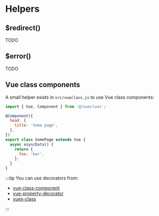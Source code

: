 # Helpers

## $redirect()

TODO

## $error()

TODO

## Vue class components

A small helper exists in `src/vueclass.js` to use Vue class components:

```js
import { Vue, Component } from '@/vueclass';

@Component({
  head: {
    title: 'Some page',
  },
})
export class SomePage extends Vue {
  async asyncData() {
    return {
      foo: 'bar',
    };
  }
}
```

:::tip
You can use decorators from:

- [vue-class-component](https://github.com/vuejs/vue-class-component)
- [vue-property-decorator](https://github.com/kaorun343/vue-property-decorator)
- [vuex-class](https://github.com/ktsn/vuex-class)

:::
